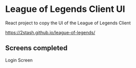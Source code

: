 # League of Legends Client UI

React project to copy the UI of the League of Legends Client

https://2stash.github.io/league-of-legends/

## Screens completed

Login Screen
